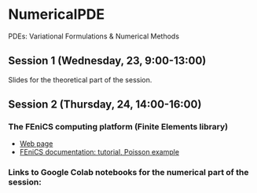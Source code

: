 # NumericalPDE

PDEs: Variational Formulations &amp; Numerical Methods

## Session 1 (Wednesday, 23, 9:00-13:00)

Slides for the theoretical part of the session.

## Session 2 (Thursday, 24, 14:00-16:00)

### The FEniCS computing platform (Finite Elements library)
- [Web page](https://fenicsproject.org/)
- [FEniCS documentation: tutorial, Poisson example](https://jsdokken.com/dolfinx-tutorial/chapter1/fundamentals.html/)
### Links to Google Colab notebooks for the numerical part of the session:


